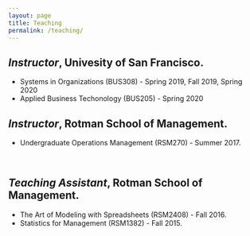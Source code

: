 ```yaml
---
layout: page
title: Teaching
permalink: /teaching/
---
```



## *Instructor*, Univesity of San Francisco.

* Systems in Organizations (BUS308) - Spring 2019, Fall 2019, Spring 2020
* Applied Business Techonology (BUS205) - Spring 2020


## *Instructor*, Rotman School of Management.

* Undergraduate Operations Management (RSM270) - Summer 2017.

<br/>

## *Teaching Assistant*, Rotman School of Management.

* The Art of Modeling with Spreadsheets (RSM2408) - Fall 2016.
* Statistics for Management (RSM1382) - Fall 2015.
